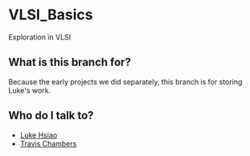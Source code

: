 # VLSI_Basics #
Exploration in VLSI

## What is this branch for? ##
Because the early projects we did separately, this branch is for storing Luke's work.

## Who do I talk to? ##

* [Luke Hsiao](https://github.com/lukehsiao)
* [Travis Chambers](https://github.com/tjchambers32)

